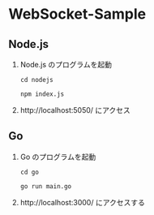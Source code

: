 # WebSocket-Sample

## Node.js

1. Node.js のプログラムを起動

   ```
   cd nodejs
   ```

   ```
   npm index.js
   ```

2. http://localhost:5050/ にアクセス

## Go

1. Go のプログラムを起動

   ```
   cd go
   ```

   ```
   go run main.go
   ```

2. http://localhost:3000/ にアクセスする
